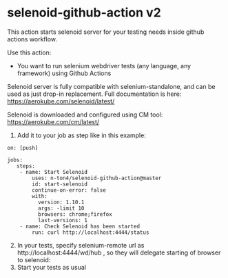 # selenoid-github-action v2
This action starts selenoid server for your testing needs inside github actions workflow.

Use this action:
- You want to run selenium webdriver tests (any language, any framework) using Github Actions

Selenoid server is fully compatible with selenium-standalone, and can be used as just drop-in replacement. Full documentation is here: https://aerokube.com/selenoid/latest/

Selenoid is downloaded and configured using CM tool: https://aerokube.com/cm/latest/

1) Add it to your job as step like in this example:
```
on: [push]

jobs:
   steps:
    - name: Start Selenoid
        uses: n-ton4/selenoid-github-action@master
        id: start-selenoid
        continue-on-error: false
        with:
          version: 1.10.1
          args: -limit 10
          browsers: chrome;firefox
          last-versions: 1
    - name: Check Selenoid has been started
        run: curl http://localhost:4444/status
```

2) In your tests, specify selenium-remote url as http://localhost:4444/wd/hub , so they will delegate starting of browser to selenoid:
3) Start your tests as usual

